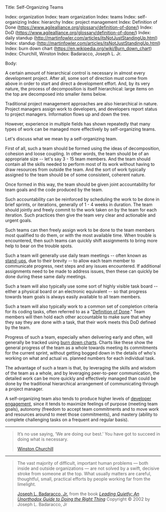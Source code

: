 Title:  Self-Organizing Teams

Index: organization
Index: team organization
Index: teams
Index: self-organizing
Index: hierarchy
Index: project management
Index: Definition of Done (https://www.agilealliance.org/glossary/definition-of-done/)
Index: DoD (https://www.agilealliance.org/glossary/definition-of-done/)
Index: daily standup (http://martinfowler.com/articles/itsNotJustStandingUp.html)
Index: standup (http://martinfowler.com/articles/itsNotJustStandingUp.html)
Index: burn down chart (https://en.wikipedia.org/wiki/Burn_down_chart)
Index: Churchill, Winston
Index: Badaracco, Joseph L. Jr.


Body:

A certain amount of hierarchical control is necessary in almost every development project. After all, some sort of direction must come from above in order to start and direct a development effort. And, by its very nature, the process of decomposition is itself hierarchical: large items on the top are decomposed into smaller items below.

Traditional project management approaches are also hierarchical in nature. Project managers assign work to developers, and developers report status to project managers. Information flows up and down the tree.

However, experience in multiple fields has shown repeatedly that many types of work can be managed more effectively by self-organizing teams.

Let's discuss what we mean by a self-organizing team.

First of all, such a team should be formed using the ideas of decomposition, cohesion and loose coupling. In other words, the team should be of an appropriate size -- let's say 3 - 15 team members. And the team should contain all the skills needed to perform most of its work without having to draw resources from outside the team. And the sort of work typically assigned to the team should be of some consistent, coherent nature.

Once formed in this way, the team should be given joint accountability for team goals and the code produced by the team.

Such accountability can be reinforced by scheduling the work to be done in brief sprints, or iterations, generally of 1 - 4 weeks in duration. The team should jointly and freely commit to the work taken on by the team for each iteration. Such practices then give the team very clear and actionable and urgent goals.

Such teams can then freely assign work to be done to the team members most qualified to do them, or with the most available time. When trouble is encountered, then such teams can quickly shift assignments to bring more help to bear on the trouble spots.

Such a team will generally use daily team meetings -- often known as <a href="http://martinfowler.com/articles/itsNotJustStandingUp.html" class="reflink" target="ref">stand-ups</a>, due to their brevity -- to allow each team member to communicate progress, next steps and any issues encountered. If additional assignments need to be made to address issues, then these can quickly be done during these same daily meetings.

Such a team will also typically use some sort of highly visible task board -- either a physical board or an electronic equivalent -- so that progress towards team goals is always easily available to all team members.

Such a team will also typically work to a common set of completion criteria for its coding tasks, often referred to as a "<a href="https://www.agilealliance.org/glossary/definition-of-done/" class="reflink" target="ref">Definition of Done</a>." Team members will then hold each other accountable to make sure that whey they say they are done with a task, that their work meets this DoD defined by the team.

Progress of such a team, especially when delivering early and often, will generally be tracked using <a href="https://en.wikipedia.org/wiki/Burn_down_chart" class="reflink" target="ref">burn down charts</a>. Charts like these show the general progress of the team as a whole towards meeting its commitments for the current sprint, without getting bogged down in the details of who's working on what and actual vs. planned numbers for each individual task.

The advantage of such a team is that, by leveraging the skills and wisdom of the team as a whole, and by leveraging peer-to-peer communication, the detailed work can be more quickly and effectively managed than could be done by the traditional hierarchical arrangement of communicating through a project manager.

A self-organizing team also tends to produce higher levels of [developer engagement][engagement], since it tends to maximize feelings of purpose (meeting team goals), autonomy (freedom to accept team commitments and to move work and resources around to meet those commitments), and mastery (ability to complete challenging tasks on a frequent and regular basis).


----

<blockquote>
<p>
It&#8217;s no use saying, &#8216;We are doing our best.&#8217; You have got to succeed in doing what is necessary. </p>

<p class="bq-footer">
<a href="http://en.wikipedia.org/wiki/Winston_Churchill">Winston Churchill</a>
</p>
</blockquote>

----

<blockquote>
<p>
The vast majority of difficult, important human problems &#8212; both inside and outside organizations &#8212; are not solved by a swift, decisive stroke from someone at the top. What usually matters are careful, thoughtful, small, practical efforts by people working far from the limelight.</p>

<p class="bq-footer">
<a href="http://en.wikipedia.org/wiki/Joseph_L._Badaracco%2C_Jr.">Joseph L. Badaracco, Jr.</a> from the book <cite><a href="bibliography.html#badaracco-2002">Leading Quietly: An Unorthodox Guide to Doing the Right Thing</a></cite> Copyright &copy; 2002 by Joseph L. Badaracco, Jr
</p>
</blockquote>


[engagement]: increase-developer-engagement.html
